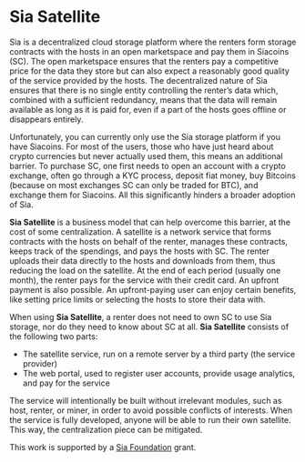 # Sia Satellite
Sia is a decentralized cloud storage platform where the renters form storage contracts with the hosts in an open marketspace and pay them in Siacoins (SC). The open marketspace ensures that the renters pay a competitive price for the data they store but can also expect a reasonably good quality of the service provided by the hosts. The decentralized nature of Sia ensures that there is no single entity controlling the renter’s data which, combined with a sufficient redundancy, means that the data will remain available as long as it is paid for, even if a part of the hosts goes offline or disappears entirely.

Unfortunately, you can currently only use the Sia storage platform if you have Siacoins. For most of the users, those who have just heard about crypto currencies but never actually used them, this means an additional barrier. To purchase SC, one first needs to open an account with a crypto exchange, often go through a KYC process, deposit fiat money, buy Bitcoins (because on most exchanges SC can only be traded for BTC), and exchange them for Siacoins. All this significantly hinders a broader adoption of Sia.

**Sia Satellite** is a business model that can help overcome this barrier, at the cost of some centralization. A satellite is a network service that forms contracts with the hosts on behalf of the renter, manages these contracts, keeps track of the spendings, and pays the hosts with SC. The renter uploads their data directly to the hosts and downloads from them, thus reducing the load on the satellite. At the end of each period (usually one month), the renter pays for the service with their credit card. An upfront payment is also possible. An upfront-paying user can enjoy certain benefits, like setting price limits or selecting the hosts to store their data with.

When using **Sia Satellite**, a renter does not need to own SC to use Sia storage, nor do they need to know about SC at all.
**Sia Satellite** consists of the following two parts:
- The satellite service, run on a remote server by a third party (the service provider)
- The web portal, used to register user accounts, provide usage analytics, and pay for the service

The service will intentionally be built without irrelevant modules, such as host, renter, or miner, in order to avoid possible conflicts of interests.
When the service is fully developed, anyone will be able to run their own satellite. This way, the centralization piece can be mitigated.


This work is supported by a [Sia Foundation](https://sia.tech) grant.
